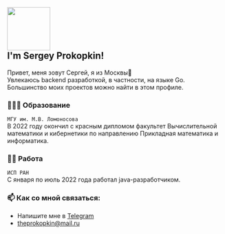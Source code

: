 <div>
<h2> <img src="https://media.giphy.com/media/MeJgB3yMMwIaHmKD4z/giphy.gif" width="100"><br>I'm Sergey Prokopkin!</h2>

Привет, меня зовут Сергей, я из Москвы👋<br> Увлекаюсь backend разработкой, в частности, на языке Go. Большинство моих проектов можно найти в этом профиле.

### 👨🏻‍🎓 Образование
```МГУ им. М.В. Ломоносова```<br> 
В 2022 году окончил с красным дипломом факультет Вычислительной математики и кибернетики по направлению Прикладная математика и информатика.
### 👨‍💻 Работа
```ИСП РАН```<br> С января по июль 2022 года работал java-разработчиком.

### 📫 Как со мной связаться: 
- Напишите мне в [Telegram](https://t.me/prokopk1n)
- theprokopkin@mail.ru
